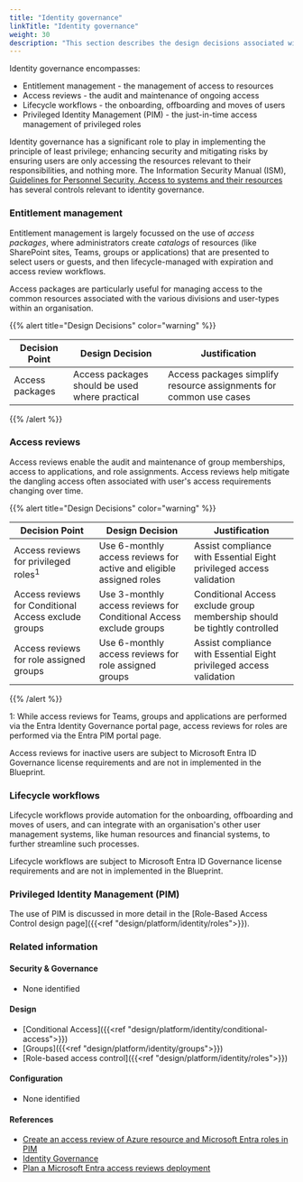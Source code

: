 ```yaml
---
title: "Identity governance"
linkTitle: "Identity governance"
weight: 30
description: "This section describes the design decisions associated with identity governance for system(s) built using ASD's Blueprint for Secure Cloud."
---
```


Identity governance encompasses:

- Entitlement management - the management of access to resources
- Access reviews - the audit and maintenance of ongoing access
- Lifecycle workflows - the onboarding, offboarding and moves of users
- Privileged Identity Management (PIM) - the just-in-time access management of privileged roles

Identity governance has a significant role to play in implementing the principle of least privilege; enhancing security and mitigating risks by ensuring users are only accessing the resources relevant to their responsibilities, and nothing more. The Information Security Manual (ISM), [Guidelines for Personnel Security, Access to systems and their resources](https://www.cyber.gov.au/resources-business-and-government/essential-cyber-security/ism/cyber-security-guidelines/guidelines-personnel-security) has several controls relevant to identity governance.

### Entitlement management

Entitlement management is largely focussed on the use of *access packages*, where administrators create *catalogs* of resources (like SharePoint sites, Teams, groups or applications) that are presented to select users or guests, and then lifecycle-managed with expiration and access review workflows.

Access packages are particularly useful for managing access to the common resources associated with the various divisions and user-types within an organisation.

{{% alert title="Design Decisions" color="warning" %}}

| Decision Point  | Design Decision                                | Justification                                                      |
| --------------- | ---------------------------------------------- | ------------------------------------------------------------------ |
| Access packages | Access packages should be used where practical | Access packages simplify resource assignments for common use cases |

{{% /alert %}}

### Access reviews

Access reviews enable the audit and maintenance of group memberships, access to applications, and role assignments. Access reviews help mitigate the dangling access often associated with user's access requirements changing over time.

{{% alert title="Design Decisions" color="warning" %}}

| Decision Point                                       | Design Decision                                                     | Justification                                                            |
| ---------------------------------------------------- | ------------------------------------------------------------------- | ------------------------------------------------------------------------ |
| Access reviews for privileged roles<sup>1</sup>      | Use 6-monthly access reviews for active and eligible assigned roles | Assist compliance with Essential Eight privileged access validation      |
| Access reviews for Conditional Access exclude groups | Use 3-monthly access reviews for Conditional Access exclude groups  | Conditional Access exclude group membership should be tightly controlled |
| Access reviews for role assigned groups              | Use 6-monthly access reviews for role assigned groups               | Assist compliance with Essential Eight privileged access validation      |

{{% /alert %}}

1: While access reviews for Teams, groups and applications are performed via the Entra Identity Governance portal page, access reviews for roles are performed via the Entra PIM portal page.

Access reviews for inactive users are subject to Microsoft Entra ID Governance license requirements and are not in implemented in the Blueprint.

### Lifecycle workflows

Lifecycle workflows provide automation for the onboarding, offboarding and moves of users, and can integrate with an organisation's other user management systems, like human resources and financial systems, to further streamline such processes.

Lifecycle workflows are subject to Microsoft Entra ID Governance license requirements and are not in implemented in the Blueprint.

### Privileged Identity Management (PIM)

The use of PIM is discussed in more detail in the [Role-Based Access Control design page]({{<ref "design/platform/identity/roles">}}).

### Related information

#### Security & Governance

- None identified

#### Design

- [Conditional Access]({{<ref "design/platform/identity/conditional-access">}})
- [Groups]({{<ref "design/platform/identity/groups">}})
- [Role-based access control]({{<ref "design/platform/identity/roles">}})

#### Configuration

- None identified

#### References

- [Create an access review of Azure resource and Microsoft Entra roles in PIM](https://learn.microsoft.com/en-us/entra/id-governance/privileged-identity-management/pim-create-roles-and-resource-roles-review)
- [Identity Governance](https://learn.microsoft.com/entra/id-governance/identity-governance-overview)
- [Plan a Microsoft Entra access reviews deployment](https://learn.microsoft.com/en-us/entra/id-governance/deploy-access-reviews)
